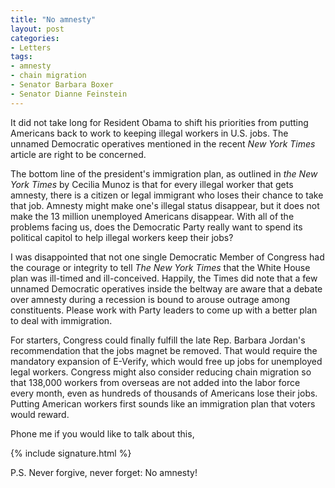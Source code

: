 ```yaml
---
title: "No amnesty"
layout: post
categories:
- Letters
tags:
- amnesty
- chain migration
- Senator Barbara Boxer
- Senator Dianne Feinstein
---
```


It did not take long for Resident Obama to shift his priorities from putting Americans back to work to keeping illegal workers in U.S. jobs. The unnamed Democratic operatives mentioned in the recent *New York Times* article are right to be concerned.

The bottom line of the president's immigration plan, as outlined in *the New York Times* by Cecilia Munoz is that for every illegal worker that gets amnesty, there is a citizen or legal immigrant who loses their chance to take that job. Amnesty might make one's illegal status disappear, but it does not make the 13 million unemployed Americans disappear. With all of the problems facing us, does the Democratic Party really want to spend its political capitol to help illegal workers keep their jobs?

I was disappointed that not one single Democratic Member of Congress had the courage or integrity to tell *The New York Times* that the White House plan was ill-timed and ill-conceived. Happily, the Times did note that a few unnamed Democratic operatives inside the beltway are aware that a debate over amnesty during a recession is bound to arouse outrage among constituents. Please work with Party leaders to come up with a better plan to deal with immigration.

For starters, Congress could finally fulfill the late Rep. Barbara Jordan's recommendation that the jobs magnet be removed. That would require the mandatory expansion of E-Verify, which would free up jobs for unemployed legal workers. Congress might also consider reducing chain migration so that 138,000 workers from overseas are not added into the labor force every month, even as hundreds of thousands of Americans lose their jobs. Putting American workers first sounds like an immigration plan that voters would reward.

Phone me if you would like to talk about this,

{% include signature.html %}

P.S. Never forgive, never forget: No amnesty!
